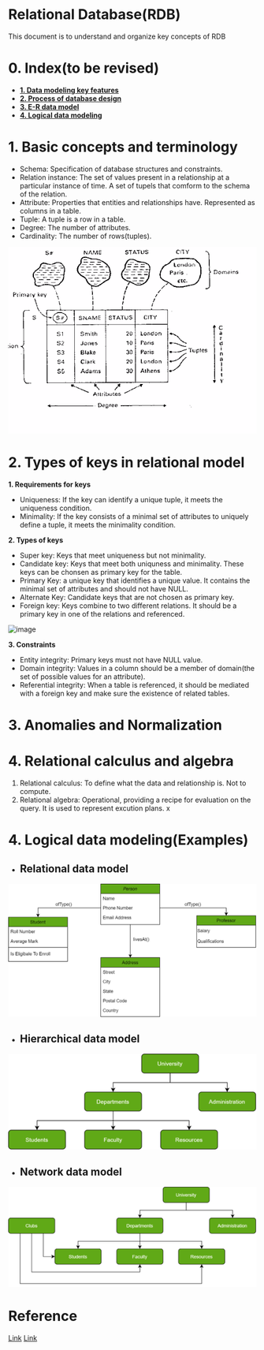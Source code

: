 # Relational Database(RDB)
This document is to understand and organize key concepts of RDB

# 0. Index(to be revised)
- **[1. Data modeling key features](/DatabaseModeling.md#1-three-key-elements-of-data-model)**
- **[2. Process of database design](/DatabaseModeling.md#2-process-of-database-design)**
- **[3. E-R data model](/DatabaseModeling.md#3-e-r-data-model)**
- **[4. Logical data modeling](/DatabaseModeling.md#4-logical-data-modelingexamples)**

# 1. Basic concepts and terminology
- Schema: Specification of database structures and constraints.
- Relation instance: The set of values present in a relationship at a particular instance of time. A set of tupels that comform to the schema of the relation.
- Attribute: Properties that entities and relationships have. Represented as columns in a table.
- Tuple: A tuple is a row in a table.
- Degree: The number of attributes.
- Cardinality: The number of rows(tuples).

![image](images/rdbfig.gif)

# 2. Types of keys in relational model

**1. Requirements for keys**
- Uniqueness: If the key can identify a unique tuple, it meets the uniqueness condition.
- Minimality: If the key consists of a minimal set of attributes to uniquely define a tuple, it meets the minimality condition.

**2. Types of keys**
- Super key: Keys that meet uniqueness but not minimality.
- Candidate key: Keys that meet both uniquness and minimality. These keys can be chonsen as primary key for the table.
- Primary Key: a unique key that identifies a unique value. It contains the minimal set of attributes and should not have NULL.
- Alternate Key: Candidate keys that are not chosen as primary key.
- Foreign key: Keys combine to two different relations. It should be a primary key in one of the relations and referenced.

![image](images/primary_alternative_keys)

**3. Constraints**
- Entity integrity: Primary keys must not have NULL value.
- Domain integrity: Values in a column should be a member of domain(the set of possible values for an attribute).
- Referential integrity: When a table is referenced, it should be mediated with a foreign key and make sure the existence of related tables.
  
# 3. Anomalies and Normalization
 
# 4. Relational calculus and algebra
1. Relational calculus: To define what the data and relationship is. Not to compute.
2. Relational algebra: Operational, providing a recipe for evaluation on the query. It is used to represent excution plans.
x

# 4. Logical data modeling(Examples)
- ## Relational data model
![image](images/Object-Oriented-DB.png)
  
- ## Hierarchical data model
![image](images/Hierarchical-DB.png)
  
- ## Network data model
![image](images/Network-DB.png)


# Reference
[Link](https://www.geeksforgeeks.org/types-of-keys-in-relational-model-candidate-super-primary-alternate-and-foreign/?ref=lbp)
[Link](https://people.cs.pitt.edu/~chang/156/04reldb.html)



